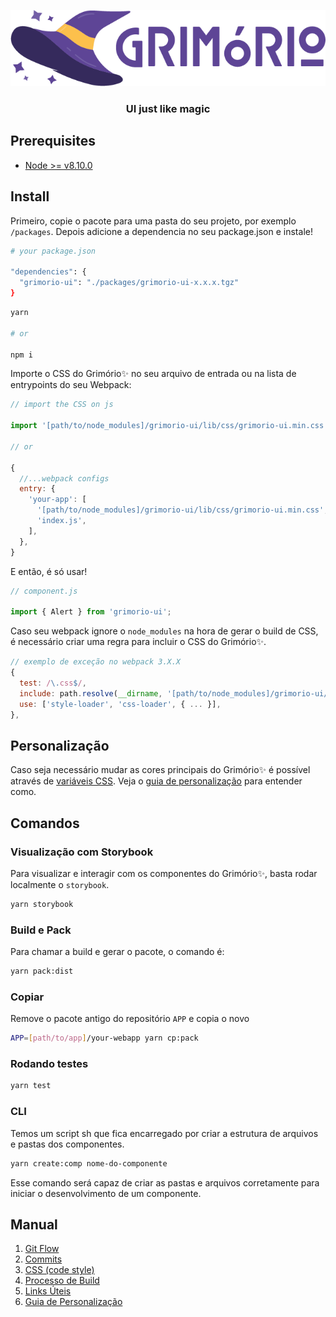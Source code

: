 <p align="center">
  <img alt="Grimório✨" src="internals/logo/logo-grimorio-cores.png?raw=true">
</p>

<h3 align="center">
  UI just like magic
</h3>

## Prerequisites

- [Node >= v8.10.0](https://nodejs.org/en/)

## Install
Primeiro, copie o pacote para uma pasta do seu projeto, por exemplo `/packages`. Depois adicione a dependencia no seu package.json e instale!

```bash
# your package.json

"dependencies": {
  "grimorio-ui": "./packages/grimorio-ui-x.x.x.tgz"
}
```

```bash
yarn

# or

npm i
```

Importe o CSS do Grimório✨ no seu arquivo de entrada ou na lista de entrypoints do seu Webpack:

```js
// import the CSS on js

import '[path/to/node_modules]/grimorio-ui/lib/css/grimorio-ui.min.css';

// or

{ 
  //...webpack configs
  entry: {
    'your-app': [
      '[path/to/node_modules]/grimorio-ui/lib/css/grimorio-ui.min.css',
      'index.js',
    ],
  },
}

```

E então, é só usar!

```js
// component.js

import { Alert } from 'grimorio-ui';
```

Caso seu webpack ignore o `node_modules` na hora de gerar o build de CSS, é necessário criar uma regra para incluir o CSS do Grimório✨.

```js
// exemplo de exceção no webpack 3.X.X
{
  test: /\.css$/,
  include: path.resolve(__dirname, '[path/to/node_modules]/grimorio-ui/lib/css/grimorio-ui.min.css'),
  use: ['style-loader', 'css-loader', { ... }],
},
```

## Personalização

Caso seja necessário mudar as cores principais do Grimório✨ é possível através de [variáveis CSS](https://developer.mozilla.org/pt-BR/docs/Web/CSS/var). Veja o [guia de personalização](./docs/advanced-css.md)
 para entender como.

## Comandos

### Visualização com Storybook

Para visualizar e interagir com os componentes do Grimório✨, basta rodar localmente o `storybook`.

```bash
yarn storybook
```

### Build e Pack
Para chamar a build e gerar o pacote, o comando é:

```bash
yarn pack:dist
```

### Copiar
Remove o pacote antigo do repositório `APP` e copia o novo

```bash
APP=[path/to/app]/your-webapp yarn cp:pack
```

### Rodando testes

```bash
yarn test
```

### CLI

Temos um script sh que fica encarregado por criar a estrutura de arquivos e pastas dos componentes.

```sh
yarn create:comp nome-do-componente
```

Esse comando será capaz de criar as pastas e arquivos corretamente para iniciar o desenvolvimento de um componente.

## Manual

1. [Git Flow](./docs/01-git-flow.md)
2. [Commits](./docs/02-commits.md)
3. [CSS (code style)](./docs/03-css-code-style.md)
4. [Processo de Build](./docs/04-processo-de-build.md)
5. [Links Úteis](./docs/05-links-uteis.md)
6. [Guia de Personalização](./docs/advanced-css.md)

